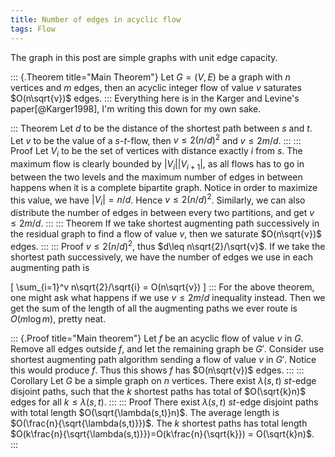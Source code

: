 ```yaml
---
title: Number of edges in acyclic flow
tags: Flow
---
```


The graph in this post are simple graphs with unit edge capacity.

::: {.Theorem title="Main Theorem"}
  Let $G=(V,E)$ be a graph with $n$ vertices and $m$ edges, then an acyclic integer flow of value $v$ saturates $O(n\sqrt{v})$ edges.
::: 
Everything here is in the Karger and Levine's paper[@Karger1998], I'm writing this down for my own sake.

::: Theorem
  Let $d$ to be the distance of the shortest path between $s$ and $t$. Let $v$ to be the value of a $s$-$t$-flow, then $v\leq 2(n/d)^2$ and $v\leq 2 m/d$.
:::
::: Proof
  Let $V_i$ to be the set of vertices with distance exactly $i$ from $s$. The maximum flow is clearly bounded by $|V_i||V_{i+1}|$, as all flows has to go in between the two levels and the maximum number of edges in between happens when it is a complete bipartite graph. Notice in order to maximize this value, we have $|V_i|=n/d$. Hence $v\leq 2(n/d)^2$. Similarly, we can also distribute the number of edges in between every two partitions, and get $v\leq 2m/d$.
:::
::: Theorem
  If we take shortest augmenting path successively in the residual graph to find a flow of value $v$, then we saturate $O(n\sqrt{v})$ edges.
:::
::: Proof
  $v\leq 2(n/d)^2$, thus $d\leq n\sqrt{2}/\sqrt{v}$. If we take the shortest path successively, we have the number of edges we use in each augmenting path is

  \[
  	\sum_{i=1}^v n\sqrt{2}/\sqrt{i} = O(n\sqrt{v})
  \]
:::
For the above theorem, one might ask what happens if we use $v\leq 2m/d$ inequality instead. Then we get the sum of the length of all the augmenting paths we ever route is $O(m\log m)$, pretty neat. 

::: {.Proof title="Main theorem"}
  Let $f$ be an acyclic flow of value $v$ in $G$. Remove all edges outside $f$, and let the remaining graph be $G'$. Consider use shortest augmenting path algorithm sending a flow of value $v$ in $G'$. Notice this would produce $f$. Thus this shows $f$ has $O(n\sqrt{v})$ edges.
:::
::: Corollary
  Let $G$ be a simple graph on $n$ vertices. There exist $\lambda(s,t)$ $st$-edge disjoint paths, such that the $k$ shortest paths has total of $O(\sqrt{k}n)$ edges for all $k\leq \lambda(s,t)$.
:::
::: Proof
  There exist $\lambda(s,t)$ $st$-edge disjoint paths with total length $O(\sqrt{\lambda(s,t)}n)$. The average length is $O(\frac{n}{\sqrt{\lambda(s,t)}})$. The $k$ shortest paths has total length $O(k\frac{n}{\sqrt{\lambda(s,t)}})=O(k\frac{n}{\sqrt{k}}) = O(\sqrt{k}n)$.  
:::


